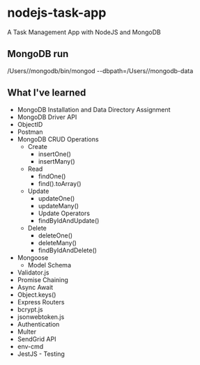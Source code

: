 # nodejs-task-app
A Task Management App with NodeJS and MongoDB

## MongoDB run
/Users/<user>/mongodb/bin/mongod --dbpath=/Users/<user>/mongodb-data

## What I've learned
  * MongoDB Installation and Data Directory Assignment
  * MongoDB Driver API
  * ObjectID
  * Postman
  * MongoDB CRUD Operations
    * Create
      * insertOne()
      * insertMany()
    * Read
      * findOne()
      * find().toArray()
    * Update
      * updateOne()
      * updateMany()
      * Update Operators
      * findByIdAndUpdate()
    * Delete
      * deleteOne()
      * deleteMany()
      * findByIdAndDelete()
  * Mongoose
    * Model Schema
  * Validator.js
  * Promise Chaining
  * Async Await
  * Object.keys()
  * Express Routers
  * bcrypt.js
  * jsonwebtoken.js
  * Authentication
  * Multer
  * SendGrid API
  * env-cmd
  * JestJS - Testing
   